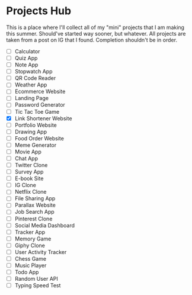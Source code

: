 # Projects Hub

This is a place where I'll collect all of my "mini" projects that I am making this summer. Should've started way sooner, but whatever.
All projects are taken from a post on IG that I found. Completion shouldn't be in order.

- [ ] Calculator
- [ ] Quiz App
- [ ] Note App
- [ ] Stopwatch App
- [ ] QR Code Reader
- [ ] Weather App
- [ ] Ecommerce Website
- [ ] Landing Page
- [ ] Password Generator
- [ ] Tic Tac Toe Game
- [X] Link Shortener Website
- [ ] Portfolio Website
- [ ] Drawing App
- [ ] Food Order Website
- [ ] Meme Generator
- [ ] Movie App
- [ ] Chat App
- [ ] Twitter Clone
- [ ] Survey App
- [ ] E-book Site
- [ ] IG Clone
- [ ] Netflix Clone
- [ ] File Sharing App
- [ ] Parallax Website
- [ ] Job Search App
- [ ] Pinterest Clone
- [ ] Social Media Dashboard
- [ ] Tracker App
- [ ] Memory Game
- [ ] Giphy Clone
- [ ] User Activity Tracker
- [ ] Chess Game
- [ ] Music Player
- [ ] Todo App
- [ ] Random User API
- [ ] Typing Speed Test